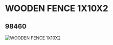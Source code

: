 # WOODEN FENCE 1X10X2
## 98460
![WOODEN FENCE 1X10X2](https://lc-www-live-s.legocdn.com/media/bricks/5/2/6005479.jpg)